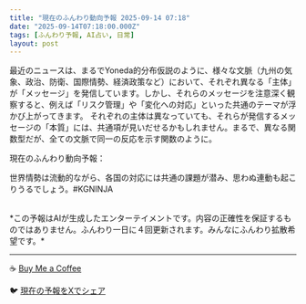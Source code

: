 ```yaml
---
title: "現在のふんわり動向予報 2025-09-14 07:18"
date: "2025-09-14T07:18:00.000Z"
tags: [ふんわり予報, AI占い, 日常]
layout: post
---
```


最近のニュースは、まるでYoneda的分布仮説のように、様々な文脈（九州の気象、政治、防衛、国際情勢、経済政策など）において、それぞれ異なる「主体」が「メッセージ」を発信しています。しかし、それらのメッセージを注意深く観察すると、例えば「リスク管理」や「変化への対応」といった共通のテーマが浮かび上がってきます。  それぞれの主体は異なっていても、それらが発信するメッセージの「本質」には、共通項が見いだせるかもしれません。まるで、異なる関数型だが、全ての文脈で同一の反応を示す関数のように。


現在のふんわり動向予報：

世界情勢は流動的ながら、各国の対応には共通の課題が潜み、思わぬ連動も起こりうるでしょう。#KGNINJA

<br>
*この予報はAIが生成したエンターテイメントです。内容の正確性を保証するものではありません。ふんわり一日に４回更新されます。みんなにふんわり拡散希望です。*

---
☕️ [Buy Me a Coffee](https://www.buymeacoffee.com/kgninja)

🐦 [現在の予報をXでシェア](https://twitter.com/intent/tweet?text=%E7%8F%BE%E5%9C%A8%E3%81%AE%E3%81%B5%E3%82%93%E3%82%8F%E3%82%8A%E4%BA%88%E5%A0%B1%3A%20%E3%80%8C%E6%9C%80%E8%BF%91%E3%81%AE%E3%83%8B%E3%83%A5%E3%83%BC%E3%82%B9%E3%81%AF%E3%80%81%E3%81%BE%E3%82%8B%E3%81%A7Yoneda%E7%9A%84%E5%88%86%E5%B8%83%E4%BB%AE%E8%AA%AC%E3%81%AE%E3%82%88%E3%81%86%E3%81%AB%E3%80%81%E6%A7%98%E3%80%85%E3%81%AA%E6%96%87%E8%84%88%EF%BC%88%E4%B9%9D%E5%B7%9E%E3%81%AE%E6%B0%97%E8%B1%A1%E3%80%81%E6%94%BF%E6%B2%BB%E3%80%81%E9%98%B2%E8%A1%9B%E3%80%81%E5%9B%BD%E9%9A%9B%E6%83%85%E5%8B%A2%E3%80%81%E7%B5%8C%E6%B8%88%E6%94%BF%E7%AD%96%E3%81%AA%E3%81%A9%EF%BC%89%E3%81%AB%E3%81%8A%E3%81%84%E3%81%A6%E3%80%81%E3%81%9D%E3%82%8C%E3%81%9E%E3%82%8C%E7%95%B0%E3%81%AA%E3%82%8B%E3%80%8C%E4%B8%BB%E4%BD%93%E3%80%8D%E3%81%8C%E3%80%8C%E3%83%A1%E3%83%83%E3%82%BB%E3%83%BC%E3%82%B8%E3%80%8D%E3%82%92%E7%99%BA%E4%BF%A1%E3%81%97%E3%81%A6%E3%81%84%E3%81%BE%E3%81%99%E3%80%82%E3%80%8D%23KGNINJA%20%E7%B6%9A%E3%81%8D%E3%81%AF%E3%83%96%E3%83%AD%E3%82%B0%E3%81%A7%EF%BC%81%F0%9F%91%87&url=https%3A%2F%2Fkg-ninja.github.io%2FFunwariyoso%2F)
